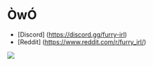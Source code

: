 # ÒwÓ

- [Discord] (https://discord.gg/furry-irl)
- [Reddit] (https://www.reddit.com/r/furry_irl/)

![](https://images-ext-1.discordapp.net/external/h3DW9dgdA-nZrQX9RW8nYMkJOmYF_g78TRtR6mFl7hw/https/i.imgur.com/XW8Gexf.png?width=416&height=478)
